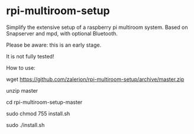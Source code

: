 # rpi-multiroom-setup
Simplify the extensive setup of a raspberry pi multiroom system. Based on Snapserver and mpd, with optional Bluetooth.


Please be aware: this is an early stage.

It is not fully tested!


How to use:

wget https://github.com/zalerion/rpi-multiroom-setup/archive/master.zip

unzip master

cd rpi-multiroom-setup-master

sudo chmod 755 install.sh

sudo ./install.sh
